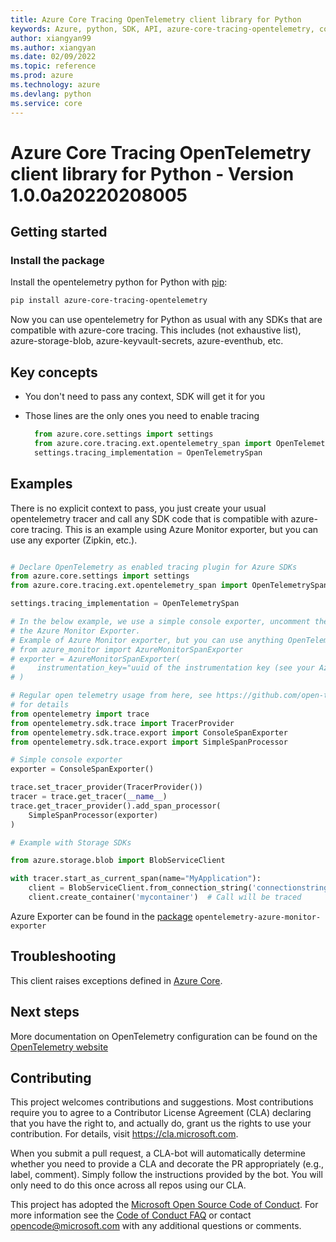 ```yaml
---
title: Azure Core Tracing OpenTelemetry client library for Python
keywords: Azure, python, SDK, API, azure-core-tracing-opentelemetry, core
author: xiangyan99
ms.author: xiangyan
ms.date: 02/09/2022
ms.topic: reference
ms.prod: azure
ms.technology: azure
ms.devlang: python
ms.service: core
---
```



# Azure Core Tracing OpenTelemetry client library for Python - Version 1.0.0a20220208005 


## Getting started

### Install the package

Install the opentelemetry python for Python with [pip](https://pypi.org/project/pip/):

```bash
pip install azure-core-tracing-opentelemetry
```

Now you can use opentelemetry for Python as usual with any SDKs that are compatible
with azure-core tracing. This includes (not exhaustive list), azure-storage-blob, azure-keyvault-secrets, azure-eventhub, etc.

## Key concepts

* You don't need to pass any context, SDK will get it for you
* Those lines are the only ones you need to enable tracing

  ``` python
    from azure.core.settings import settings
    from azure.core.tracing.ext.opentelemetry_span import OpenTelemetrySpan
    settings.tracing_implementation = OpenTelemetrySpan
  ```

## Examples

There is no explicit context to pass, you just create your usual opentelemetry tracer and
call any SDK code that is compatible with azure-core tracing. This is an example
using Azure Monitor exporter, but you can use any exporter (Zipkin, etc.).

```python

# Declare OpenTelemetry as enabled tracing plugin for Azure SDKs
from azure.core.settings import settings
from azure.core.tracing.ext.opentelemetry_span import OpenTelemetrySpan

settings.tracing_implementation = OpenTelemetrySpan

# In the below example, we use a simple console exporter, uncomment these lines to use
# the Azure Monitor Exporter.
# Example of Azure Monitor exporter, but you can use anything OpenTelemetry supports
# from azure_monitor import AzureMonitorSpanExporter
# exporter = AzureMonitorSpanExporter(
#     instrumentation_key="uuid of the instrumentation key (see your Azure Monitor account)"
# )

# Regular open telemetry usage from here, see https://github.com/open-telemetry/opentelemetry-python
# for details
from opentelemetry import trace
from opentelemetry.sdk.trace import TracerProvider
from opentelemetry.sdk.trace.export import ConsoleSpanExporter
from opentelemetry.sdk.trace.export import SimpleSpanProcessor

# Simple console exporter
exporter = ConsoleSpanExporter()

trace.set_tracer_provider(TracerProvider())
tracer = trace.get_tracer(__name__)
trace.get_tracer_provider().add_span_processor(
    SimpleSpanProcessor(exporter)
)

# Example with Storage SDKs

from azure.storage.blob import BlobServiceClient

with tracer.start_as_current_span(name="MyApplication"):
    client = BlobServiceClient.from_connection_string('connectionstring')
    client.create_container('mycontainer')  # Call will be traced
```

Azure Exporter can be found in the [package](https://pypi.org/project/opentelemetry-azure-monitor-exporter/) `opentelemetry-azure-monitor-exporter`


## Troubleshooting

This client raises exceptions defined in [Azure Core](https://docs.microsoft.com/python/api/azure-core/azure.core.exceptions?view=azure-python).


## Next steps

More documentation on OpenTelemetry configuration can be found on the [OpenTelemetry website](https://opentelemetry.io)


## Contributing
This project welcomes contributions and suggestions.  Most contributions require you to agree to a Contributor License Agreement (CLA) declaring that you have the right to, and actually do, grant us the rights to use your contribution. For details, visit https://cla.microsoft.com.

When you submit a pull request, a CLA-bot will automatically determine whether you need to provide a CLA and decorate the PR appropriately (e.g., label, comment). Simply follow the instructions provided by the bot. You will only need to do this once across all repos using our CLA.

This project has adopted the [Microsoft Open Source Code of Conduct](https://opensource.microsoft.com/codeofconduct/). For more information see the [Code of Conduct FAQ](https://opensource.microsoft.com/codeofconduct/faq/) or contact [opencode@microsoft.com](mailto:opencode@microsoft.com) with any additional questions or comments.


